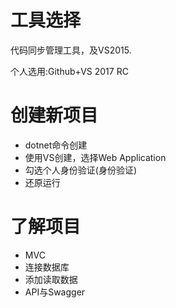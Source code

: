 # 工具选择
代码同步管理工具，及VS2015.

个人选用:Github+VS 2017 RC

# 创建新项目
- dotnet命令创建
- 使用VS创建，选择Web Application
- 勾选个人身份验证(身份验证)
- 还原运行

# 了解项目
- MVC
- 连接数据库
- 添加读取数据
- API与Swagger

 